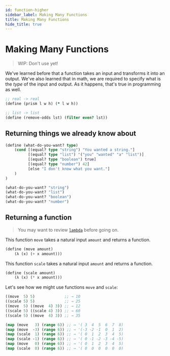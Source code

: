 ```yaml
---
id: function-higher
sidebar_label: Making Many Functions
title: Making Many Functions
hide_title: true
---
```


# Making Many Functions

> WIP: Don't use yet!

We've learned before that a function takes an input and transforms it into an
output. We've also learned that in math, we are required to specify what is the
_type_ of the input and output. As it happens, that's true in programming as
well.

``` clojure
;; real -> real
(define (prism l w h) (* l w h))

;; list -> list
(define (remove-odds lst) (filter even? lst))
```

## Returning things we already know about

``` clojure
(define (what-do-you-want? type)
    (cond [(equal? type "string") "You wanted a string."]
          [(equal? type "list") '("you" "wanted" "a" "list")]
          [(equal? type "boolean") true]
          [(equal? type "number") 42]
          [else "I don't know what you want."]
    )
)

(what-do-you-want? "string")
(what-do-you-want? "list")
(what-do-you-want? "boolean")
(what-do-you-want? "number")
```

## Returning a function

> You may want to review [`lambda`](lambda.md) before going on.

This function `move` takes a natural input `amount` and returns a function.

``` scheme
(define (move amount)
    (λ (x) (+ x amount)))
```

This function `scale` takes a natural input `amount` and returns a function.

``` scheme
(define (scale amount)
    (λ (x) (* x amount)))
```

Let's see how we might use functions `move` and `scale`:

``` clojure
((move  5) 5)             ;; → 10
((scale 5) 5)             ;; → 25
((move  5) ((move  4) 3)) ;; → 12
((scale 5) ((scale 4) 3)) ;; → 60
((scale 5) ((move  4) 3)) ;; → 35

(map (move   3) (range 6)) ;; → '( 3  4  5  6  7  8)
(map (move  -3) (range 6)) ;; → '(-3 -2 -1  0  1  2)
(map (scale  1) (range 6)) ;; → '( 0  1  2  3  4  5)
(map (scale -1) (range 6)) ;; → '( 0 -1 -2 -3 -4 -5)
(map (move   0) (range 6)) ;; → '( 0  1  2  3  4  5)
(map (scale  0) (range 6)) ;; → '( 0  0  0  0  0  0)
```
